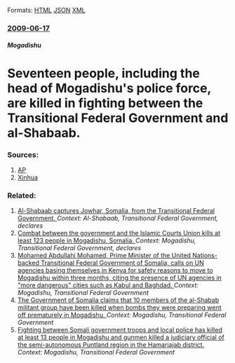 
Formats: [HTML](/news/2009/06/17/seventeen-people-including-the-head-of-mogadishu-s-police-force-are-killed-in-fighting-between-the-transitional-federal-government-and-al.html)  [JSON](/news/2009/06/17/seventeen-people-including-the-head-of-mogadishu-s-police-force-are-killed-in-fighting-between-the-transitional-federal-government-and-al.json)  [XML](/news/2009/06/17/seventeen-people-including-the-head-of-mogadishu-s-police-force-are-killed-in-fighting-between-the-transitional-federal-government-and-al.xml)  

### [2009-06-17](/news/2009/06/17/index.md)

##### Mogadishu
#  Seventeen people, including the head of Mogadishu's police force, are killed in fighting between the Transitional Federal Government and al-Shabaab. 




### Sources:

1. [AP](http://www.google.com/hostednews/ap/article/ALeqM5g7OaI4_kjeHA-o4UhlmP7vlWmrrwD98SE2E80)
2. [Xinhua](http://news.xinhuanet.com/english/2009-06/17/content_11556971.htm)

### Related:

1. [ Al-Shabaab captures Jowhar, Somalia, from the Transitional Federal Government. ](/news/2009/05/17/al-shabaab-captures-jowhar-somalia-from-the-transitional-federal-government.md) _Context: Al-Shabaab, Transitional Federal Government, declares_
2. [ Combat between the government and the Islamic Courts Union kills at least 123 people in Mogadishu, Somalia. ](/news/2009/05/12/combat-between-the-government-and-the-islamic-courts-union-kills-at-least-123-people-in-mogadishu-somalia.md) _Context: Mogadishu, Transitional Federal Government, declares_
3. [Mohamed Abdullahi Mohamed, Prime Minister of the United Nations-backed Transitional Federal Government of Somalia, calls on UN agencies basing themselves in Kenya for safety reasons to move to Mogadishu within three months, citing the presence of UN agencies in "more dangerous" cities such as Kabul and Baghdad. ](/news/2011/04/5/mohamed-abdullahi-mohamed-prime-minister-of-the-united-nations-backed-transitional-federal-government-of-somalia-calls-on-un-agencies-basi.md) _Context: Mogadishu, Transitional Federal Government_
4. [The Government of Somalia claims that 10 members of the al-Shabab militant group have been killed when bombs they were preparing went off prematurely in Mogadishu. ](/news/2010/08/22/the-government-of-somalia-claims-that-10-members-of-the-al-shabab-militant-group-have-been-killed-when-bombs-they-were-preparing-went-off-pr.md) _Context: Mogadishu, Transitional Federal Government_
5. [Fighting between Somali government troops and local police has killed at least 13 people in Mogadishu and gunmen killed a judiciary official of the semi-autonomous Puntland region in the Hamarjajab district. ](/news/2010/06/14/fighting-between-somali-government-troops-and-local-police-has-killed-at-least-13-people-in-mogadishu-and-gunmen-killed-a-judiciary-official.md) _Context: Mogadishu, Transitional Federal Government_
